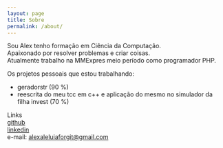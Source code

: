 ```yaml
---
layout: page
title: Sobre
permalink: /about/
---
```


Sou Alex tenho formação em Ciência da Computação.<br>
Apaixonado por resolver problemas e criar coisas.<br>
Atualmente trabalho na MMExpres meio período como programador PHP.<br>

Os projetos pessoais que estou trabalhando:<br>
- geradorstr (90 %)
- reescrita do meu tcc em c++ e aplicação do mesmo no simulador da filha invest (70 %)



Links<br>
[github](https://github.com/alexaleluia12/)<br>
[linkedin](https://br.linkedin.com/in/alex-aleluia-835a71116)<br>
e-mail: alexaleluiaforgit@gmail.com<br>

